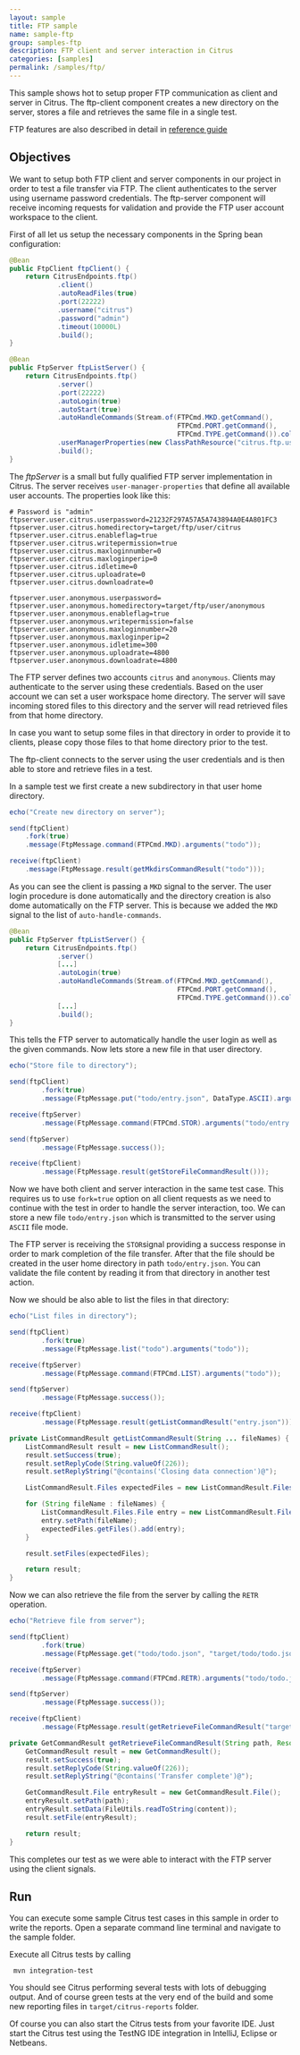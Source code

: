 ```yaml
---
layout: sample
title: FTP sample
name: sample-ftp
group: samples-ftp
description: FTP client and server interaction in Citrus
categories: [samples]
permalink: /samples/ftp/
---
```


This sample shows hot to setup proper FTP communication as client and server in Citrus. The ftp-client component creates a new
directory on the server, stores a file and retrieves the same file in a single test.

FTP features are also described in detail in [reference guide][1]

Objectives
---------

We want to setup both FTP client and server components in our project in order to test a file transfer via FTP. The client authenticates to the server
using username password credentials. The ftp-server component will receive incoming requests for validation and provide the FTP user account workspace to the client.

First of all let us setup the necessary components in the Spring bean configuration:

```java
@Bean
public FtpClient ftpClient() {
    return CitrusEndpoints.ftp()
            .client()
            .autoReadFiles(true)
            .port(22222)
            .username("citrus")
            .password("admin")
            .timeout(10000L)
            .build();
}

@Bean
public FtpServer ftpListServer() {
    return CitrusEndpoints.ftp()
            .server()
            .port(22222)
            .autoLogin(true)
            .autoStart(true)
            .autoHandleCommands(Stream.of(FTPCmd.MKD.getCommand(),
                                          FTPCmd.PORT.getCommand(),
                                          FTPCmd.TYPE.getCommand()).collect(Collectors.joining(",")))
            .userManagerProperties(new ClassPathResource("citrus.ftp.user.properties"))
            .build();
}
```

The *ftpServer* is a small but fully qualified FTP server implementation in Citrus. The server receives `user-manager-properties` that define all available user accounts. The properties
look like this:

```properties
# Password is "admin"
ftpserver.user.citrus.userpassword=21232F297A57A5A743894A0E4A801FC3
ftpserver.user.citrus.homedirectory=target/ftp/user/citrus
ftpserver.user.citrus.enableflag=true
ftpserver.user.citrus.writepermission=true
ftpserver.user.citrus.maxloginnumber=0
ftpserver.user.citrus.maxloginperip=0
ftpserver.user.citrus.idletime=0
ftpserver.user.citrus.uploadrate=0
ftpserver.user.citrus.downloadrate=0

ftpserver.user.anonymous.userpassword=
ftpserver.user.anonymous.homedirectory=target/ftp/user/anonymous
ftpserver.user.anonymous.enableflag=true
ftpserver.user.anonymous.writepermission=false
ftpserver.user.anonymous.maxloginnumber=20
ftpserver.user.anonymous.maxloginperip=2
ftpserver.user.anonymous.idletime=300
ftpserver.user.anonymous.uploadrate=4800
ftpserver.user.anonymous.downloadrate=4800
```

The FTP server defines two accounts `citrus` and `anonymous`. Clients may authenticate to the server using these credentials. Based on the user account
we can set a user workspace home directory. The server will save incoming stored files to this directory and the server will read retrieved files from that
home directory.

In case you want to setup some files in that directory in order to provide it to clients, please copy those files to that home directory prior to the test.  

The ftp-client connects to the server using the user credentials and is then able to store and retrieve files in a test.

In a sample test we first create a new subdirectory in that user home directory.

```java
echo("Create new directory on server");

send(ftpClient)
    .fork(true)
    .message(FtpMessage.command(FTPCmd.MKD).arguments("todo"));

receive(ftpClient)
    .message(FtpMessage.result(getMkdirsCommandResult("todo")));
```

As you can see the client is passing a `MKD` signal to the server. The user login procedure is done automatically and the directory creation is also
dome automatically on the FTP server. This is because we added the `MKD` signal to the list of `auto-handle-commands`.

```java
@Bean
public FtpServer ftpListServer() {
    return CitrusEndpoints.ftp()
            .server()
            [...]
            .autoLogin(true)
            .autoHandleCommands(Stream.of(FTPCmd.MKD.getCommand(),
                                          FTPCmd.PORT.getCommand(),
                                          FTPCmd.TYPE.getCommand()).collect(Collectors.joining(",")))
            [...]
            .build();
}
```

This tells the FTP server to automatically handle the user login as well as the given commands. Now lets store a new file in that user directory.

```java
echo("Store file to directory");

send(ftpClient)
        .fork(true)
        .message(FtpMessage.put("todo/entry.json", DataType.ASCII).arguments(""));

receive(ftpServer)
        .message(FtpMessage.command(FTPCmd.STOR).arguments("todo/entry.json"));

send(ftpServer)
        .message(FtpMessage.success());

receive(ftpClient)
        .message(FtpMessage.result(getStoreFileCommandResult()));
```

Now we have both client and server interaction in the same test case. This requires us to use `fork=true` option on all client
requests as we need to continue with the test in order to handle the server interaction, too. We can store a new file `todo/entry.json` which is transmitted
to the server using `ASCII` file mode.

The FTP server is receiving the `STOR`signal providing a success response in order to mark completion of the file transfer. After that the file should be created in
the user home directory in path `todo/entry.json`. You can validate the file content by reading it from that directory in another test action.

Now we should be also able to list the files in that directory:

```java
echo("List files in directory");

send(ftpClient)
        .fork(true)
        .message(FtpMessage.list("todo").arguments("todo"));

receive(ftpServer)
        .message(FtpMessage.command(FTPCmd.LIST).arguments("todo"));

send(ftpServer)
        .message(FtpMessage.success());

receive(ftpClient)
        .message(FtpMessage.result(getListCommandResult("entry.json")));
```

```java
private ListCommandResult getListCommandResult(String ... fileNames) {
    ListCommandResult result = new ListCommandResult();
    result.setSuccess(true);
    result.setReplyCode(String.valueOf(226));
    result.setReplyString("@contains('Closing data connection')@");

    ListCommandResult.Files expectedFiles = new ListCommandResult.Files();

    for (String fileName : fileNames) {
        ListCommandResult.Files.File entry = new ListCommandResult.Files.File();
        entry.setPath(fileName);
        expectedFiles.getFiles().add(entry);
    }

    result.setFiles(expectedFiles);

    return result;
}
```

Now we can also retrieve the file from the server by calling the `RETR` operation.

```java
echo("Retrieve file from server");

send(ftpClient)
        .fork(true)
        .message(FtpMessage.get("todo/todo.json", "target/todo/todo.json", DataType.ASCII));

receive(ftpServer)
        .message(FtpMessage.command(FTPCmd.RETR).arguments("todo/todo.json"));

send(ftpServer)
        .message(FtpMessage.success());

receive(ftpClient)
        .message(FtpMessage.result(getRetrieveFileCommandResult("target/todo/todo.json", new ClassPathResource("todo/entry.json"))));
```

```java
private GetCommandResult getRetrieveFileCommandResult(String path, Resource content) throws IOException {
    GetCommandResult result = new GetCommandResult();
    result.setSuccess(true);
    result.setReplyCode(String.valueOf(226));
    result.setReplyString("@contains('Transfer complete')@");

    GetCommandResult.File entryResult = new GetCommandResult.File();
    entryResult.setPath(path);
    entryResult.setData(FileUtils.readToString(content));
    result.setFile(entryResult);

    return result;
}
```

This completes our test as we were able to interact with the FTP server using the client signals.

Run
---------

You can execute some sample Citrus test cases in this sample in order to write the reports.
Open a separate command line terminal and navigate to the sample folder.

Execute all Citrus tests by calling

     mvn integration-test

You should see Citrus performing several tests with lots of debugging output. 
And of course green tests at the very end of the build and some new reporting files in `target/citrus-reports` folder.

Of course you can also start the Citrus tests from your favorite IDE.
Just start the Citrus test using the TestNG IDE integration in IntelliJ, Eclipse or Netbeans.

 [1]: https://citrusframework.org/reference/html#ftp